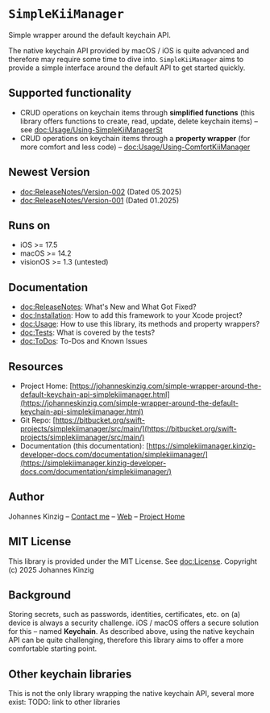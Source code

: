 # ``SimpleKiiManager``
Simple wrapper around the default keychain API.

The native keychain API provided by macOS / iOS is quite advanced and therefore may require some time to dive into. ``SimpleKiiManager`` aims to provide a simple interface around the default API to get started quickly.

## Supported functionality
* CRUD operations on keychain items through **simplified functions** (this library offers functions to create, read, update, delete keychain items) – see <doc:Usage/Using-SimpleKiiManagerSt>
* CRUD operations on keychain items through a **property wrapper** (for more comfort and less code) – <doc:Usage/Using-ComfortKiiManager>

## Newest Version
* <doc:ReleaseNotes/Version-002> (Dated 05.2025)
* <doc:ReleaseNotes/Version-001> (Dated 01.2025)

## Runs on
* iOS >= 17.5
* macOS >= 14.2
* visionOS >= 1.3 (untested)

## Documentation
* <doc:ReleaseNotes>: What's New and What Got Fixed?
* <doc:Installation>: How to add this framework to your Xcode project?
* <doc:Usage>: How to use this library, its methods and property wrappers?
* <doc:Tests>: What is covered by the tests?
* <doc:ToDos>: To-Dos and Known Issues

## Resources
* Project Home: [https://johanneskinzig.com/simple-wrapper-around-the-default-keychain-api-simplekiimanager.html](https://johanneskinzig.com/simple-wrapper-around-the-default-keychain-api-simplekiimanager.html)
* Git Repo: [https://bitbucket.org/swift-projects/simplekiimanager/src/main/](https://bitbucket.org/swift-projects/simplekiimanager/src/main/)
* Documentation (this documentation): [https://simplekiimanager.kinzig-developer-docs.com/documentation/simplekiimanager/](https://simplekiimanager.kinzig-developer-docs.com/documentation/simplekiimanager/) 

## Author
Johannes Kinzig – [Contact me](https://johanneskinzig.com/lets-connect.html) – [Web](https://johanneskinzig.com) – [Project Home](https://johanneskinzig.com/simple-wrapper-around-the-default-keychain-api-simplekiimanager.html)

## MIT License
This library is provided under the MIT License. See <doc:License>. Copyright (c) 2025 Johannes Kinzig

## Background
Storing secrets, such as passwords, identities, certificates, etc. on (a) device is always a security challenge. iOS / macOS offers a secure solution for this – named **Keychain**.
As described above, using the native keychain API can be quite challenging, therefore this library aims to offer a more comfortable starting point.

## Other keychain libraries
This is not the only library wrapping the native keychain API, several more exist:
TODO: link to other libraries
